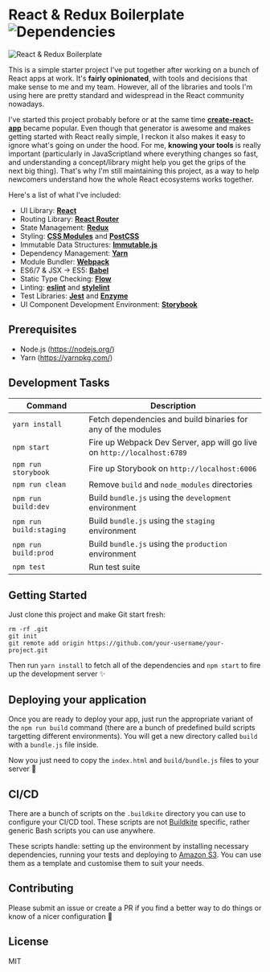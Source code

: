 # React & Redux Boilerplate ![Dependencies](https://david-dm.org/fknussel/react-redux-boilerplate/dev-status.svg)

![React & Redux Boilerplate](http://i.imgur.com/Agl5kuk.png)

This is a simple starter project I've put together after working on a bunch of React apps at work. It's **fairly opinionated**, with tools and decisions that make sense to me and my team. However, all of the libraries and tools I'm using here are pretty standard and widespread in the React community nowadays.

I've started this project probably before or at the same time [**create-react-app**](https://github.com/facebookincubator/create-react-app) became popular. Even though that generator is awesome and makes getting started with React really simple, I reckon it also makes it easy to ignore what's going on under the hood. For me, **knowing your tools** is really important (particularly in JavaScriptland where everything changes so fast, and understanding a concept/library might help you get the grips of the next big thing). That's why I'm still maintaining this project, as a way to help newcomers understand how the whole React ecosystems works together.

Here's a list of what I've included:

* UI Library: [**React**](https://facebook.github.io/react/)
* Routing Library: [**React Router**](https://github.com/reactjs/react-router)
* State Management: [**Redux**](http://redux.js.org/)
* Styling: [**CSS Modules**](https://github.com/css-modules/css-modules) and [**PostCSS**](http://postcss.org/)
* Immutable Data Structures: [**Immutable.js**](https://facebook.github.io/immutable-js/)
* Dependency Management: [**Yarn**](https://yarnpkg.com/)
* Module Bundler: [**Webpack**](https://webpack.github.io/)
* ES6/7 & JSX -> ES5: [**Babel**](https://babeljs.io/)
* Static Type Checking: [**Flow**](https://flowtype.org/)
* Linting: [**eslint**](http://eslint.org/) and [**stylelint**](http://stylelint.io/)
* Test Libraries: [**Jest**](https://facebook.github.io/jest/) and [**Enzyme**](https://github.com/airbnb/enzyme)
* UI Component Development Environment: [**Storybook**](https://getstorybook.io/)

## Prerequisites

* Node.js (https://nodejs.org/)
* Yarn (https://yarnpkg.com/)

## Development Tasks

| Command | Description |
|---------|-------------|
| `yarn install` | Fetch dependencies and build binaries for any of the modules |
| `npm start` | Fire up Webpack Dev Server, app will go live on `http://localhost:6789` |
| `npm run storybook` | Fire up Storybook on `http://localhost:6006` |
| `npm run clean` | Remove `build` and `node_modules` directories |
| `npm run build:dev` | Build `bundle.js` using the `development` environment |
| `npm run build:staging` | Build `bundle.js` using the `staging` environment |
| `npm run build:prod` | Build `bundle.js` using the `production` environment |
| `npm test` | Run test suite |

## Getting Started

Just clone this project and make Git start fresh:

```
rm -rf .git
git init
git remote add origin https://github.com/your-username/your-project.git
```

Then run `yarn install` to fetch all of the dependencies and `npm start` to fire up the development server ✨

## Deploying your application

Once you are ready to deploy your app, just run the appropriate variant of the `npm run build` command (there are a bunch of predefined build scripts targetting different environments). You will get a new directory called `build` with a `bundle.js` file inside.

Now you just need to copy the `index.html` and `build/bundle.js` files to your server 🎉

## CI/CD

There are a bunch of scripts on the `.buildkite` directory you can use to configure your CI/CD tool. These scripts are not [Buildkite](https://buildkite.com/) specific, rather generic Bash scripts you can use anywhere.

These scripts handle: setting up the environment by installing necessary dependencies, running your tests and deploying to [Amazon S3](https://aws.amazon.com/s3/). You can use them as a template and customise them to suit your needs.

## Contributing

Please submit an issue or create a PR if you find a better way to do things or know of a nicer configuration 🙂

## License

MIT
